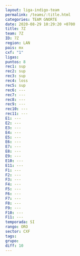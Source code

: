 ```yaml
---
layout: liga-indigo-team
permalink: /teams/:title.html
categories: TEAM GNORTE
date: 2020-08-29 10:29:20 +0700
title: 7Z
team: 7Z
ID: 7Z
region: LAN
pais: mx
cxf: "1"
ligas: 
puntos: 8
rec1: sup
rec2: sup
rec3: sup
rec4: loss
rec5: sup
rec6: ---
rec7: ---
rec8: ---
rec9: ---
rec10: ---
rec11: ---
E1: ---
E2: ---
E3: ---
E4: ---
E5: ---
E6: ---
E7: ---
E8: ---
E9: ---
E10: ---
E11: ---
F1: ---
F2: ---
F3: ---
F4: ---
F5: ---
F6: ---
F7: ---
F8: ---
F9: ---
F10: ---
F11: ---
temporada: SI
rango: ORO
sector: CXF
tags: 
grupo: 
diff: 10
---
```



